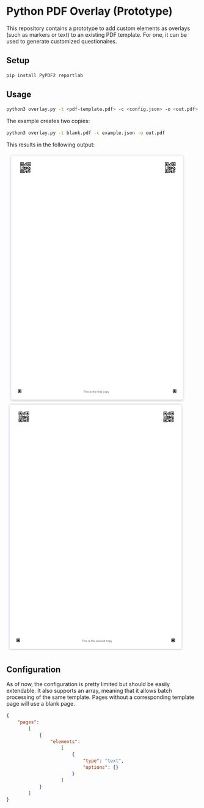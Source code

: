 # Python PDF Overlay (Prototype)

This repository contains a prototype to add custom elements as overlays (such as markers or text) to an existing PDF template.
For one, it can be used to generate customized questionaires.


## Setup
```bash
pip install PyPDF2 reportlab
```

## Usage

```bash
python3 overlay.py -t <pdf-template.pdf> -c <config.json> -o <out.pdf> --append
```

The example creates two copies:

```bash
python3 overlay.py -t blank.pdf -c example.json -o out.pdf
```

This results in the following output:

![Example Output 1](img/example_1.png)![Example Output 2](img/example_2.png)


## Configuration

As of now, the configuration is pretty limited but should be easily extendable. It also supports an array, meaning that it allows batch processing of the same template. Pages without a corresponding template page will use a blank page.

```json
{
    "pages":
        [
            {
                "elements":
                    [
                        {
                            "type": "text",
                            "options": {}
                        }
                    ]
            }
        ]
}
```